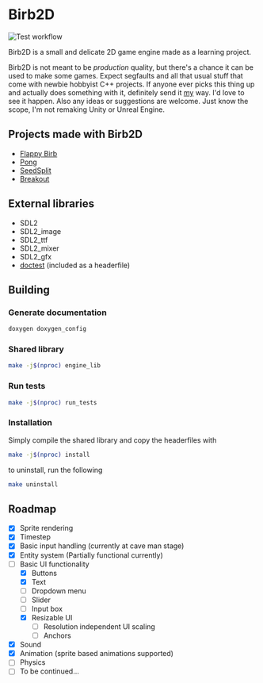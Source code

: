 # Birb2D
![Test workflow](https://github.com/toasterbirb/birb2d/actions/workflows/run_tests.yml/badge.svg)

Birb2D is a small and delicate 2D game engine made as a learning project.

Birb2D is not meant to be *production* quality, but there's a chance it can be used to make some games. Expect segfaults and all that usual stuff that come with newbie hobbyist C++ projects. If anyone ever picks this thing up and actually does something with it, definitely send it [my](https://github.com/Toasterbirb) way. I'd love to see it happen. Also any ideas or suggestions are welcome. Just know the scope, I'm not remaking Unity or Unreal Engine.

## Projects made with Birb2D
- [Flappy Birb](https://github.com/Toasterbirb/Flappy-Birb)
- [Pong](https://github.com/Toasterbirb/Pong)
- [SeedSplit](https://github.com/Toasterbirb/SeedSplit)
- [Breakout](https://github.com/Toasterbirb/Breakout)

## External libraries
- SDL2
- SDL2_image
- SDL2_ttf
- SDL2_mixer
- SDL2_gfx
- [doctest](https://github.com/doctest/doctest) (included as a headerfile)

## Building
### Generate documentation
```sh
doxygen doxygen_config
```

### Shared library
```sh
make -j$(nproc) engine_lib
```

### Run tests
```sh
make -j$(nproc) run_tests
```

### Installation
Simply compile the shared library and copy the headerfiles with
```sh
make -j$(nproc) install
```
to uninstall, run the following
```sh
make uninstall
```

## Roadmap
- [x] Sprite rendering
- [x] Timestep
- [x] Basic input handling (currently at cave man stage)
- [x] Entity system (Partially functional currently)
- [ ] Basic UI functionality
	- [x] Buttons
	- [x] Text
	- [ ] Dropdown menu
	- [ ] Slider
	- [ ] Input box
	- [x] Resizable UI
		- [ ] Resolution independent UI scaling
		- [ ] Anchors
- [x] Sound
- [x] Animation (sprite based animations supported)
- [ ] Physics
- [ ] To be continued...
